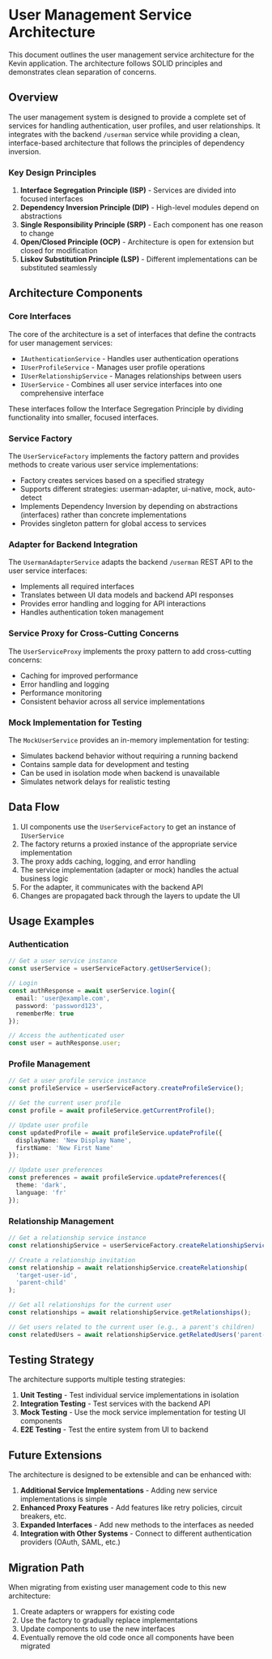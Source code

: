 # User Management Service Architecture

This document outlines the user management service architecture for the Kevin application. The architecture follows SOLID principles and demonstrates clean separation of concerns.

## Overview

The user management system is designed to provide a complete set of services for handling authentication, user profiles, and user relationships. It integrates with the backend `/userman` service while providing a clean, interface-based architecture that follows the principles of dependency inversion.

### Key Design Principles

1. **Interface Segregation Principle (ISP)** - Services are divided into focused interfaces
2. **Dependency Inversion Principle (DIP)** - High-level modules depend on abstractions
3. **Single Responsibility Principle (SRP)** - Each component has one reason to change
4. **Open/Closed Principle (OCP)** - Architecture is open for extension but closed for modification
5. **Liskov Substitution Principle (LSP)** - Different implementations can be substituted seamlessly

## Architecture Components

### Core Interfaces

The core of the architecture is a set of interfaces that define the contracts for user management services:

- `IAuthenticationService` - Handles user authentication operations
- `IUserProfileService` - Manages user profile operations
- `IUserRelationshipService` - Manages relationships between users
- `IUserService` - Combines all user service interfaces into one comprehensive interface

These interfaces follow the Interface Segregation Principle by dividing functionality into smaller, focused interfaces.

### Service Factory

The `UserServiceFactory` implements the factory pattern and provides methods to create various user service implementations:

- Factory creates services based on a specified strategy
- Supports different strategies: userman-adapter, ui-native, mock, auto-detect
- Implements Dependency Inversion by depending on abstractions (interfaces) rather than concrete implementations
- Provides singleton pattern for global access to services

### Adapter for Backend Integration

The `UsermanAdapterService` adapts the backend `/userman` REST API to the user service interfaces:

- Implements all required interfaces
- Translates between UI data models and backend API responses
- Provides error handling and logging for API interactions
- Handles authentication token management

### Service Proxy for Cross-Cutting Concerns

The `UserServiceProxy` implements the proxy pattern to add cross-cutting concerns:

- Caching for improved performance
- Error handling and logging
- Performance monitoring
- Consistent behavior across all service implementations

### Mock Implementation for Testing

The `MockUserService` provides an in-memory implementation for testing:

- Simulates backend behavior without requiring a running backend
- Contains sample data for development and testing
- Can be used in isolation mode when backend is unavailable
- Simulates network delays for realistic testing

## Data Flow

1. UI components use the `UserServiceFactory` to get an instance of `IUserService`
2. The factory returns a proxied instance of the appropriate service implementation
3. The proxy adds caching, logging, and error handling
4. The service implementation (adapter or mock) handles the actual business logic
5. For the adapter, it communicates with the backend API
6. Changes are propagated back through the layers to update the UI

## Usage Examples

### Authentication

```typescript
// Get a user service instance
const userService = userServiceFactory.getUserService();

// Login
const authResponse = await userService.login({
  email: 'user@example.com',
  password: 'password123',
  rememberMe: true
});

// Access the authenticated user
const user = authResponse.user;
```

### Profile Management

```typescript
// Get a user profile service instance
const profileService = userServiceFactory.createProfileService();

// Get the current user profile
const profile = await profileService.getCurrentProfile();

// Update user profile
const updatedProfile = await profileService.updateProfile({
  displayName: 'New Display Name',
  firstName: 'New First Name'
});

// Update user preferences
const preferences = await profileService.updatePreferences({
  theme: 'dark',
  language: 'fr'
});
```

### Relationship Management

```typescript
// Get a relationship service instance
const relationshipService = userServiceFactory.createRelationshipService();

// Create a relationship invitation
const relationship = await relationshipService.createRelationship(
  'target-user-id',
  'parent-child'
);

// Get all relationships for the current user
const relationships = await relationshipService.getRelationships();

// Get users related to the current user (e.g., a parent's children)
const relatedUsers = await relationshipService.getRelatedUsers('parent-child');
```

## Testing Strategy

The architecture supports multiple testing strategies:

1. **Unit Testing** - Test individual service implementations in isolation
2. **Integration Testing** - Test services with the backend API 
3. **Mock Testing** - Use the mock service implementation for testing UI components
4. **E2E Testing** - Test the entire system from UI to backend

## Future Extensions

The architecture is designed to be extensible and can be enhanced with:

1. **Additional Service Implementations** - Adding new service implementations is simple
2. **Enhanced Proxy Features** - Add features like retry policies, circuit breakers, etc.
3. **Expanded Interfaces** - Add new methods to the interfaces as needed
4. **Integration with Other Systems** - Connect to different authentication providers (OAuth, SAML, etc.)

## Migration Path

When migrating from existing user management code to this new architecture:

1. Create adapters or wrappers for existing code
2. Use the factory to gradually replace implementations
3. Update components to use the new interfaces
4. Eventually remove the old code once all components have been migrated 